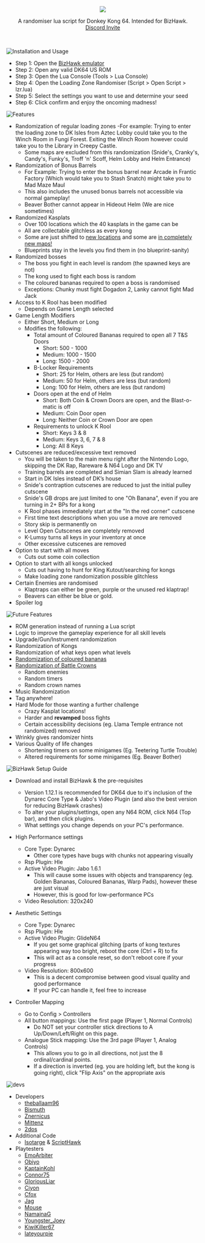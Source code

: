 <p align="center">
  <img src ="https://raw.githubusercontent.com/theballaam96/dk64-lz-randomizer/master/image/readme%20-%20logo%20(450%2Cus).png" />
</p>

<p align="center">
A randomiser lua script for Donkey Kong 64. Intended for BizHawk.
<br>
<a href="https://discordapp.com/invite/6GCuY7B">Discord Invite</a>
</p>

<br>

![Installation and Usage](https://github.com/theballaam96/dk64-lz-randomiser/blob/master/image/readme%20-%20install.png)

- Step 1: Open the [BizHawk emulator](https://github.com/TASVideos/BizHawk/releases/)
- Step 2: Open any valid DK64 US ROM
- Step 3: Open the Lua Console (Tools > Lua Console)
- Step 4: Open the Loading Zone Randomiser (Script > Open Script > lzr.lua)
- Step 5: Select the settings you want to use and determine your seed
- Step 6: Click confirm and enjoy the oncoming madness!

![Features](https://github.com/theballaam96/dk64-lz-randomiser/blob/master/image/readme%20-%20features.png)
- Randomization of regular loading zones
	-For example: Trying to enter the loading zone to DK Isles from Aztec Lobby could take you to the Winch Room in Fungi Forest. Exiting the Winch Room however could take you to the Library in Creepy Castle.
	- Some maps are excluded from this randomization (Snide's, Cranky's, Candy's, Funky's, Troff 'n' Scoff, Helm Lobby and Helm Entrance)
- Randomization of Bonus Barrels
	- For Example: Trying to enter the bonus barrel near Arcade in Frantic Factory (Which would take you to Stash Snatch) might take you to Mad Maze Maul
	- This also includes the unused bonus barrels not accessible via normal gameplay!
	- Beaver Bother cannot appear in Hideout Helm (We are nice sometimes)
- Randomized Kasplats
	- Over 100 locations which the 40 kasplats in the game can be
	- All are collectable glitchless as every kong
	- Some are just shifted to [new locations](https://twitter.com/2dosSRL/status/1087442940094500865) and some are [in completely new maps!](https://twitter.com/2dosSRL/status/1087800177765818368)
	- Blueprints stay in the levels you find them in (no blueprint-sanity)
- Randomized bosses
	- The boss you fight in each level is random (the spawned keys are not)
	- The kong used to fight each boss is random
	- The coloured bananas required to open a boss is randomised
	- Exceptions: Chunky must fight Dogadon 2, Lanky cannot fight Mad Jack
- Access to K Rool has been modified
	- Depends on Game Length selected
- Game Length Modifiers
	- Either Short, Medium or Long
	- Modifies the following:
		- Total amount of Coloured Bananas required to open all 7 T&S Doors
			- Short: 500 - 1000
			- Medium: 1000 - 1500
			- Long: 1500 - 2000
		- B-Locker Requirements
			- Short: 25 for Helm, others are less (but random)
			- Medium: 50 for Helm, others are less (but random)
			- Long: 100 for Helm, others are less (but random)
		- Doors open at the end of Helm
			- Short: Both Coin & Crown Doors are open, and the Blast-o-matic is off
			- Medium: Coin Door open
			- Long: Neither Coin or Crown Door are open
		- Requirements to unlock K Rool
			- Short: Keys 3 & 8
			- Medium: Keys 3, 6, 7 & 8
			- Long: All 8 Keys
- Cutscenes are reduced/excessive text removed
	- You will be taken to the main menu right after the Nintendo Logo, skipping the DK Rap, Rareware & N64 Logo and DK TV
	- Training barrels are completed and Simian Slam is already learned
	- Start in DK Isles instead of DK’s house
	- Snide's contraption cutscenes are reduced to just the initial pulley cutscene
	- Snide's GB drops are just limited to one "Oh Banana", even if you are turning in 2+ BPs for a kong
	- K Rool phases immediately start at the "In the red corner" cutscene
	- First time text descriptions when you use a move are removed
	- Story skip is permanently on
	- Level Open Cutscenes are completely removed
	- K-Lumsy turns all keys in your inventory at once
	- Other excessive cutscenes are removed
- Option to start with all moves
	- Cuts out some coin collection
- Option to start with all kongs unlocked
	- Cuts out having to hunt for King Kutout/searching for kongs
	- Make loading zone randomization possible glitchless
- Certain Enemies are randomised
	- Klaptraps can either be green, purple or the unused red klaptrap!
	- Beavers can either be blue or gold.
- Spoiler log
	
![Future Features](https://github.com/theballaam96/dk64-lz-randomiser/blob/master/image/readme%20-%20future%20features.png)
- ROM generation instead of running a Lua script
- Logic to improve the gameplay experience for all skill levels
- Upgrade/Gun/Instrument randomization
- Randomization of Kongs
- Randomization of what keys open what levels
- [Randomization of coloured bananas](https://cdn.discordapp.com/attachments/460646910919966732/461750596152590356/unknown.png)
- [Randomization of Battle Crowns](https://twitter.com/2dosSRL/status/1087804011418390528)
	- Random enemies
	- Random timers
	- Random crown names
- Music Randomization
- Tag anywhere!
- Hard Mode for those wanting a further challenge
	- Crazy Kasplat locations!
	- Harder and **revamped** boss fights
	- Certain accessibility decisions (eg. Llama Temple entrance not randomized) removed
- Wrinkly gives randomizer hints
- Various Quality of life changes
	- Shortening timers on some minigames (Eg. Teetering Turtle Trouble)
	- Altered requirements for some minigames (Eg. Beaver Bother)
	
![BizHawk Setup Guide](https://github.com/theballaam96/dk64-lz-randomiser/blob/master/image/readme%20-%20setup.png)
- Download and install BizHawk & the pre-requisites
	- Version 1.12.1 is recommended for DK64 due to it's inclusion of the Dynarec Core Type & Jabo's Video Plugin (and also the best version for reducing BizHawk crashes)
	- To alter your plugins/settings, open any N64 ROM, click N64 (Top bar), and then click plugins.
	- What settings you change depends on your PC's performance.
	
- High Performance settings
	- Core Type: Dynarec
		- Other core types have bugs with chunks not appearing visually
	- Rsp Plugin: Hle
	- Active Video Plugin: Jabo 1.6.1
		- This will cause some issues with objects and transparency (eg. Golden Bananas, Coloured Bananas, Warp Pads), however these are just visual
		- However, this is good for low-performance PCs
	- Video Resolution: 320x240
	
- Aesthetic Settings
	- Core Type: Dynarec
	- Rsp Plugin: Hle
	- Active Video Plugin: GlideN64
		- If you get some graphical glitching (parts of kong textures appearing way too bright, reboot the core (Ctrl + R) to fix
		- This will act as a console reset, so don't reboot core if your progress
	- Video Resolution: 800x600
		- This is a decent compromise between good visual quality and good performance
		- If your PC can handle it, feel free to increase
		
- Controller Mapping
	- Go to Config > Controllers
	- All button mappings: Use the first page (Player 1, Normal Controls)
		- Do NOT set your controller stick directions to A Up/Down/Left/Right on this page.
	- Analogue Stick mapping: Use the 3rd page (Player 1, Analog Controls)
		- This allows you to go in all directions, not just the 8 ordinal/cardinal points.
		- If a direction is inverted (eg. you are holding left, but the kong is going right), click "Flip Axis" on the appropriate axis

![devs](https://github.com/theballaam96/dk64-lz-randomiser/blob/master/image/readme%20-%20devs.png)
- Developers
	- [theballaam96](https://www.youtube.com/c/theballaam96srl)
	- [Bismuth](https://www.youtube.com/c/Bismuth9)
	- [Znernicus](https://www.twitch.tv/znernicus)
	- [Mittenz](http://twitch.tv/mittenzsrl)
	- [2dos](http://www.twitch.tv/2dos)
- Additional Code
	- [Isotarge](http://twitter.com/isotarge) & [ScriptHawk](https://github.com/Isotarge/ScriptHawk)
- Playtesters
	- [EmoArbiter](http://twitch.tv/emoarbiter)
	- [Obiyo](https://www.twitch.tv/obiyosrl)
	- [KaptainKohl](https://www.twitch.tv/kaptainkohl)
	- [Connor75](https://www.twitch.tv/connor75)
	- [GloriousLiar](https://www.twitch.tv/gloriousliar)
	- [Ciyon](https://www.twitch.tv/ciyon)
	- [Cfox](https://www.twitch.tv/cfox)
	- [Jag](https://www.twitch.tv/jaguar_002/)
	- [Mouse](https://www.twitch.tv/mouse1093)
	- [NamajnaG](https://www.twitch.tv/naramgamjan)
	- [Youngster_Joey](https://www.twitch.tv/yungster_joey)
	- [KiwiKiller67](https://www.twitch.tv/kiwikiller67)
	- [Iateyourpie](https://www.twitch.tv/iateyourpie)
